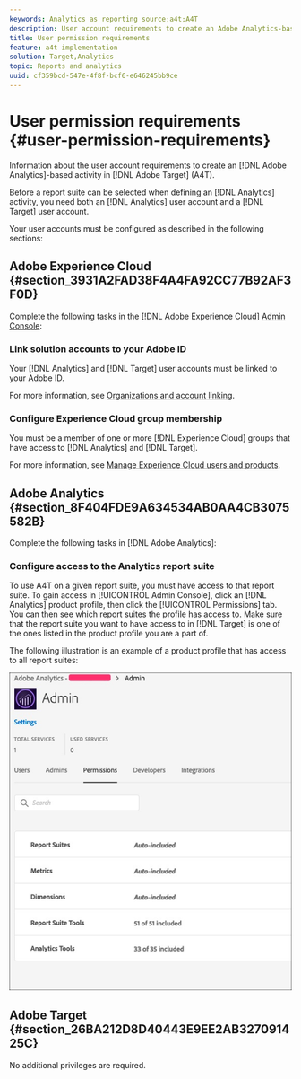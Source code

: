 ```yaml
---
keywords: Analytics as reporting source;a4t;A4T
description: User account requirements to create an Adobe Analytics-based activity in Adobe Target (A4T).
title: User permission requirements
feature: a4t implementation
solution: Target,Analytics
topic: Reports and analytics
uuid: cf359bcd-547e-4f8f-bcf6-e646245bb9ce
---
```


# User permission requirements {#user-permission-requirements}

Information about the user account requirements to create an [!DNL Adobe Analytics]-based activity in [!DNL Adobe Target] (A4T).

Before a report suite can be selected when defining an [!DNL Analytics] activity, you need both an [!DNL Analytics] user account and a [!DNL Target] user account. 

Your user accounts must be configured as described in the following sections:

## Adobe Experience Cloud {#section_3931A2FAD38F4A4FA92CC77B92AF3F0D}

Complete the following tasks in the [!DNL Adobe Experience Cloud] [Admin Console](https://adminconsole.adobe.com):

### Link solution accounts to your Adobe ID

Your [!DNL Analytics] and [!DNL Target] user accounts must be linked to your Adobe ID.

For more information, see [Organizations and account linking](https://docs.adobe.com/help/en/core-services/interface/manage-users-and-products/organizations.html).

### Configure Experience Cloud group membership

You must be a member of one or more [!DNL Experience Cloud] groups that have access to [!DNL Analytics] and [!DNL Target].

For more information, see [Manage Experience Cloud users and products](https://docs.adobe.com/content/help/en/core-services/interface/manage-users-and-products/admin-getting-started.html).

## Adobe Analytics {#section_8F404FDE9A634534AB0AA4CB3075582B}

Complete the following tasks in [!DNL Adobe Analytics]:

### Configure access to the Analytics report suite

To use A4T on a given report suite, you must have access to that report suite. To gain access in [!UICONTROL Admin Console], click an [!DNL Analytics] product profile, then click the [!UICONTROL Permissions] tab. You can then see which report suites the profile has access to. Make sure that the report suite you want to have access to in [!DNL Target] is one of the ones listed in the product profile you are a part of.

The following illustration is an example of a product profile that has access to all report suites:

![Admin Console Permission tab](/help/c-integrating-target-with-mac/a4t/assets/permissions-tab.png)

## Adobe Target {#section_26BA212D8D40443E9EE2AB327091425C}

No additional privileges are required.
